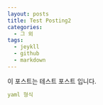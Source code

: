 ```yaml
---
layout: posts
title: Test Posting2
categories:
  - 그 외
tags:
  - jeykll
  - github
  - markdown
---
```

이 포스트는 테스트 포스트 입니다.
```yaml
yaml 형식
```
